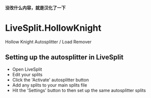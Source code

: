 **没改什么内容，就是汉化了一下**

# LiveSplit.HollowKnight
Hollow Knight Autosplitter / Load Remover

## Setting up the autosplitter in LiveSplit
- Open LiveSplit
- Edit your splits
- Click the 'Activate' autosplitter button
- Add any splits to your main splits file
- Hit the 'Settings' button to then set up the same autosplitter splits